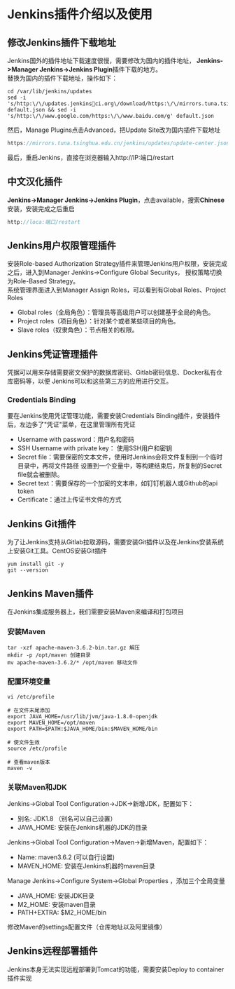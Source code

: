 # Jenkins插件介绍以及使用

## 修改Jenkins插件下载地址
Jenkins国外的插件地址下载速度很慢，需要修改为国内的插件地址，
**Jenkins->Manager Jenkins->Jenkins Plugin**插件下载的地方。  
替换为国内的插件下载地址，操作如下：
```shell
cd /var/lib/jenkins/updates
sed -i 's/http:\/\/updates.jenkinsci.org\/download/https:\/\/mirrors.tuna.tsinghua.edu.cn\/jenkins/g' default.json && sed -i
's/http:\/\/www.google.com/https:\/\/www.baidu.com/g' default.json
```
然后，Manage Plugins点击Advanced，把Update Site改为国内插件下载地址  
```java
https://mirrors.tuna.tsinghua.edu.cn/jenkins/updates/update-center.json
```
最后，重启Jenkins，直接在浏览器输入http://IP:端口/restart

## 中文汉化插件
**Jenkins->Manager Jenkins->Jenkins Plugin**，点击available，搜索**Chinese**安装，安装完成之后重启
```java
http://loca:端口/restart
```
## Jenkins用户权限管理插件
安装Role-based Authorization Strategy插件来管理Jenkins用户权限，安装完成之后，进入到Manager Jenkins->Configure Global Securitys，
授权策略切换为Role-Based Strategy。  
系统管理界面进入到Manager Assign Roles，可以看到有Global Roles、Project Roles  
- Global roles（全局角色）：管理员等高级用户可以创建基于全局的角色。  
- Project roles（项目角色）：针对某个或者某些项目的角色。  
- Slave roles（奴隶角色）：节点相关的权限。

## Jenkins凭证管理插件
凭据可以用来存储需要密文保护的数据库密码、Gitlab密码信息、Docker私有仓库密码等，以便
Jenkins可以和这些第三方的应用进行交互。
### Credentials Binding
要在Jenkins使用凭证管理功能，需要安装Credentials Binding插件，安装插件后，左边多了"凭证"菜单，在这里管理所有凭证  
- Username with password：用户名和密码  
- SSH Username with private key： 使用SSH用户和密钥  
- Secret file：需要保密的文本文件，使用时Jenkins会将文件复制到一个临时目录中，再将文件路径
设置到一个变量中，等构建结束后，所复制的Secret file就会被删除。  
- Secret text：需要保存的一个加密的文本串，如钉钉机器人或Github的api token  
- Certificate：通过上传证书文件的方式  
## Jenkins Git插件
为了让Jenkins支持从Gitlab拉取源码，需要安装Git插件以及在Jenkins安装系统上安装Git工具。CentOS安装Git插件
```shell
yum install git -y 
git --version 
```
## Jenkins Maven插件
在Jenkins集成服务器上，我们需要安装Maven来编译和打包项目
### 安装Maven
```shell
tar -xzf apache-maven-3.6.2-bin.tar.gz 解压
mkdir -p /opt/maven 创建目录
mv apache-maven-3.6.2/* /opt/maven 移动文件
```
### 配置环境变量
```shell
vi /etc/profile

# 在文件末尾添加  
export JAVA_HOME=/usr/lib/jvm/java-1.8.0-openjdk   
export MAVEN_HOME=/opt/maven   
export PATH=$PATH:$JAVA_HOME/bin:$MAVEN_HOME/bin 

# 使文件生效
source /etc/profile

# 查看maven版本
maven -v
```
### 关联Maven和JDK  
Jenkins->Global Tool Configuration->JDK->新增JDK，配置如下：  
- 别名: JDK1.8  （别名可以自己设置） 
- JAVA_HOME: 安装在Jenkins机器的JDK的目录    

Jenkins->Global Tool Configuration->Maven->新增Maven，配置如下：  
- Name: maven3.6.2 (可以自行设置)  
- MAVEN_HOME: 安装在Jenkins机器的maven目录

Manage Jenkins->Configure System->Global Properties ，添加三个全局变量  
- JAVA_HOME: 安装JDK目录
- M2_HOME: 安装maven目录
- PATH+EXTRA: $M2_HOME/bin

修改Maven的settings配置文件（仓库地址以及阿里镜像）

## Jenkins远程部署插件
Jenkins本身无法实现远程部署到Tomcat的功能，需要安装Deploy to container插件实现